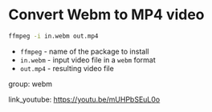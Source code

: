 # Convert Webm to MP4 video

```bash
ffmpeg -i in.webm out.mp4
```

- `ffmpeg` - name of the package to install
- `in.webm` - input video file in a `webm` format
- `out.mp4` - resulting video file

group: webm


link_youtube: https://youtu.be/mUHPbSEuL0o
